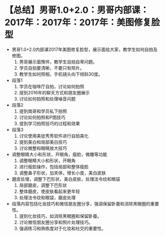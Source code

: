 # 【总结】男哥1.0+2.0：男哥内部课：2017年：2017年：2017年：美图修复脸型

-   男哥1.0+2.0内部课2017年美图修复脸型，展示面给大家，教学生如何自拍及修图。
    1.  男哥展示面憔悴，教学生自拍自卑问题。
    2.  学员自拍要清晰，不要只有照片。
    3.  教学生如何照相，手机镜头向下倾斜30度。
-   段落1
    1.  学员在咖啡厅自拍，讨论如何拍照
    2.  提到2016年的聊天方式和朋友圈展示
    3.  讨论如何拍照和处理噪音问题
-   段落2
    1.  提到南哥和学员私下拍照
    2.  讨论如何拍照和P图技巧
    3.  提到学习拍照技巧的过程和效果
-   段落3
    1.  讨论使用美徒秀秀软件进行自拍美化
    2.  提到美白和局部美白技巧
    3.  讨论微整和眼睛放大技巧
-   调整眼睛大小和形状，开眼角，瘦脸，微雕等功能
    1.  调整眼睛大小和形状，开眼角
    2.  进行瘦脸操作，包括局部和整体瘦脸
    3.  调整鼻子形状，加夹体，增长小度，美白皮肤
-   磨皮处理，调整下巴形状，美白皮肤，处理法令纹和眼袋
    1.  局部磨皮，调整下巴形状
    2.  整体磨皮，使皮肤看起来更年轻
    3.  处理法令纹和眼袋，磨皮处理
-   段落内容包括化妆技巧和微信朋友圈分享，强调保留卧蚕和消除黑眼圈的重要性。
    1.  提到化妆技巧，如消除黑眼圈和保留卧蚕。
    2.  讨论微信朋友圈分享和照片处理技巧。
    3.  强调练习和熟练度对于化妆和社交的重要性。